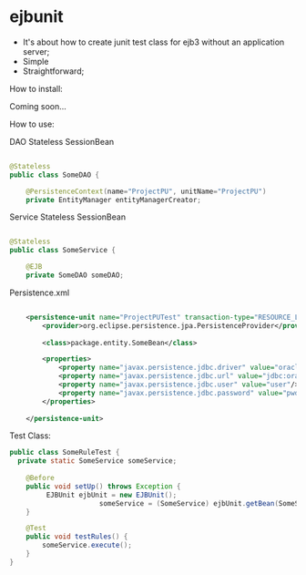 # ejbunit

- It's about how to create junit test class for ejb3 without an application server;
- Simple 
- Straightforward;

How to install:

Coming soon...

How to use:

DAO Stateless SessionBean

```java

@Stateless
public class SomeDAO {

	@PersistenceContext(name="ProjectPU", unitName="ProjectPU")
	private EntityManager entityManagerCreator;

```

Service Stateless SessionBean

```java

@Stateless
public class SomeService {

	@EJB
	private SomeDAO someDAO;

```

Persistence.xml

```xml

	<persistence-unit name="ProjectPUTest" transaction-type="RESOURCE_LOCAL"> 
		<provider>org.eclipse.persistence.jpa.PersistenceProvider</provider> 
		
		<class>package.entity.SomeBean</class>

		<properties> 
			<property name="javax.persistence.jdbc.driver" value="oracle.jdbc.OracleDriver" /> 
			<property name="javax.persistence.jdbc.url" value="jdbc:oracle:thin:@xx.xx.xxx.x:1521:db"/> 
			<property name="javax.persistence.jdbc.user" value="user"/> 
			<property name="javax.persistence.jdbc.password" value="pwd"/> 
		</properties>
		 
	</persistence-unit>

```

Test Class:

```java
public class SomeRuleTest {
  private static SomeService someService;
	
	@Before
	public void setUp() throws Exception {
		 EJBUnit ejbUnit = new EJBUnit();
		              someService = (SomeService) ejbUnit.getBean(SomeService.class);	
	}

  	@Test
	public void testRules() {
		someService.execute();
	}
}
```



